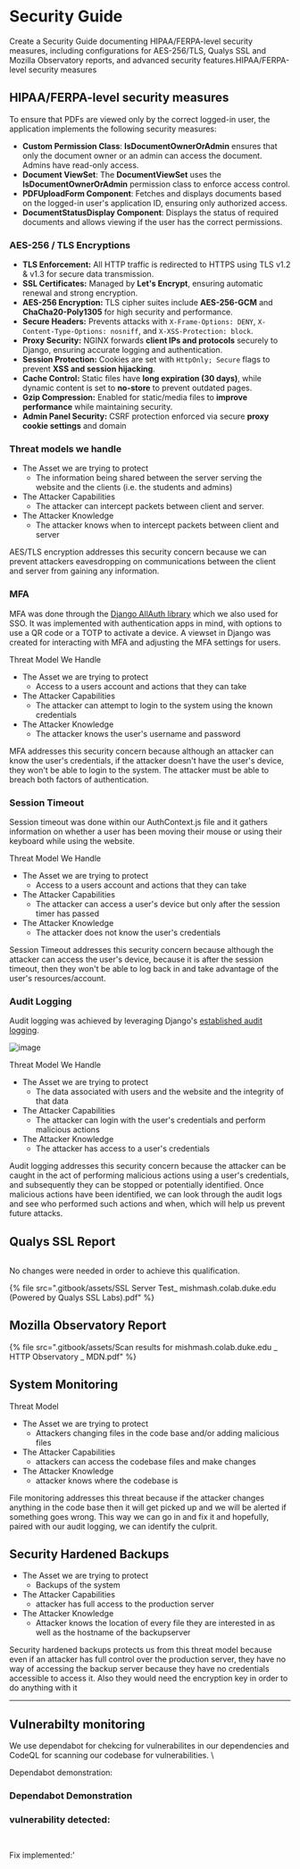 # Security Guide

Create a Security Guide documenting HIPAA/FERPA-level security measures, including configurations for AES-256/TLS, Qualys SSL and Mozilla Observatory reports, and advanced security features.HIPAA/FERPA-level security measures

## HIPAA/FERPA-level security measures

To ensure that PDFs are viewed only by the correct logged-in user, the application implements the following security measures:

* **Custom Permission Class**: **IsDocumentOwnerOrAdmin** ensures that only the document owner or an admin can access the document. Admins have read-only access.
* **Document ViewSet**: The **DocumentViewSet** uses the **IsDocumentOwnerOrAdmin** permission class to enforce access control.
* **PDFUploadForm Component**: Fetches and displays documents based on the logged-in user's application ID, ensuring only authorized access.
* **DocumentStatusDisplay Component**: Displays the status of required documents and allows viewing if the user has the correct permissions.

### AES-256 / TLS Encryptions

* **TLS Enforcement:** All HTTP traffic is redirected to HTTPS using TLS v1.2 & v1.3 for secure data transmission.
* **SSL Certificates:** Managed by **Let's Encrypt**, ensuring automatic renewal and strong encryption.
* **AES-256 Encryption:** TLS cipher suites include **AES-256-GCM** and **ChaCha20-Poly1305** for high security and performance.
* **Secure Headers:** Prevents attacks with `X-Frame-Options: DENY`, `X-Content-Type-Options: nosniff`, and `X-XSS-Protection: block`.
* **Proxy Security:** NGINX forwards **client IPs and protocols** securely to Django, ensuring accurate logging and authentication.
* **Session Protection:** Cookies are set with `HttpOnly; Secure` flags to prevent **XSS and session hijacking**.
* **Cache Control:** Static files have **long expiration (30 days)**, while dynamic content is set to **no-store** to prevent outdated pages.
* **Gzip Compression:** Enabled for static/media files to **improve performance** while maintaining security.
* **Admin Panel Security:** CSRF protection enforced via secure **proxy cookie settings** and domain

### Threat models we handle

* The Asset we are trying to protect
  * The information being shared between the server serving the website and the clients (i.e. the students and admins)
* The Attacker Capabilities
  * The attacker can intercept packets between client and server.
* The Attacker Knowledge
  * The attacker knows when to intercept packets between client and server

AES/TLS encryption addresses this security concern because we can prevent attackers eavesdropping on communications between the client and server from gaining any information.

### MFA

MFA was done through the [Django AllAuth library](https://docs.allauth.org/en/dev/mfa/index.html) which we also used for SSO. It was implemented with authentication apps in mind, with options to use a QR code or a TOTP to activate a device. A viewset in Django was created for interacting with MFA and adjusting the MFA settings for users.

Threat Model We Handle

* The Asset we are trying to protect
  * Access to a users account and actions that they can take
* The Attacker Capabilities
  * The attacker can attempt to login to the system using the known credentials
* The Attacker Knowledge
  * The attacker knows the user's username and password

MFA addresses this security concern because although an attacker can know the user's credentials, if the attacker doesn't have the user's device, they won't be able to login to the system. The attacker must be able to breach both factors of authentication.

### Session Timeout

Session timeout was done within our AuthContext.js file and it gathers information on whether a user has been moving their mouse or using their keyboard while using the website.

Threat Model We Handle

* The Asset we are trying to protect
  * Access to a users account and actions that they can take
* The Attacker Capabilities
  * The attacker can access a user's device but only after the session timer has passed
* The Attacker Knowledge
  * The attacker does not know the user's credentials

Session Timeout addresses this security concern because although the attacker can access the user's device, because it is after the session timeout, then they won't be able to log back in and take advantage of the user's resources/account.

### Audit Logging

Audit logging was achieved by leveraging Django's [established audit logging](https://django-auditlog.readthedocs.io/en/latest/).

![image](https://github.com/user-attachments/assets/d693fd20-1157-4da6-92f9-943bdc5984b9)

Threat Model We Handle

* The Asset we are trying to protect
  * The data associated with users and the website and the integrity of that data
* The Attacker Capabilities
  * The attacker can login with the user's credentials and perform malicious actions
* The Attacker Knowledge
  * The attacker has access to a user's credentials

Audit logging addresses this security concern because the attacker can be caught in the act of performing malicious actions using a user's credentials, and subsequently they can be stopped or potentially identified. Once malicious actions have been identified, we can look through the audit logs and see who performed such actions and when, which will help us prevent future attacks.

## Qualys SSL Report

<figure><img src=".gitbook/assets/image (3).png" alt=""><figcaption></figcaption></figure>

No changes were needed in order to achieve this qualification.

{% file src=".gitbook/assets/SSL Server Test_ mishmash.colab.duke.edu (Powered by Qualys SSL Labs).pdf" %}

## Mozilla Observatory Report

{% file src=".gitbook/assets/Scan results for mishmash.colab.duke.edu _ HTTP Observatory _ MDN.pdf" %}

## System Monitoring

Threat Model

* The Asset we are trying to protect
  * Attackers changing files in the code base and/or adding malicious files
* The Attacker Capabilities
  * attackers can access the codebase files and make changes
* The Attacker Knowledge
  * attacker knows where the codebase is

File monitoring addresses this threat because if the attacker changes anything in the code base then it will get picked up and we will be alerted if something goes wrong. This way we can go in and fix it and hopefully, paired with our audit logging, we can identify the culprit.

## Security Hardened Backups

* The Asset we are trying to protect
  * Backups of the system
* The Attacker Capabilities
  * attacker has full access to the production server
* The Attacker Knowledge
  * Attacker knows the location of every file they are interested in as well as the hostname of the backupserver

Security hardened backups protects us from this threat model because even if an attacker has full control over the production server, they have no way of accessing the backup server because they have no credentials accessible to access it. Also they would need the encryption key in order to do anything with it



***

## Vulnerabilty monitoring



We use dependabot for chekcing for vulnerabilites in our dependencies and CodeQL for scanning our codebase for vulnerabilities. \




Dependabot demonstration:

### Dependabot Demonstration



### vulnerability detected:

<figure><img src=".gitbook/assets/image (4).png" alt=""><figcaption></figcaption></figure>

<figure><img src=".gitbook/assets/image (5).png" alt=""><figcaption></figcaption></figure>

Fix implemented:'

<figure><img src=".gitbook/assets/image (7).png" alt=""><figcaption></figcaption></figure>

<figure><img src=".gitbook/assets/image (6).png" alt=""><figcaption></figcaption></figure>



